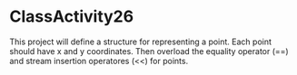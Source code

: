 # ClassActivity26
This project will define a structure for representing a point. Each point should have x and y coordinates. Then overload the equality operator (==) and stream insertion operatores (&lt;&lt;) for points.
